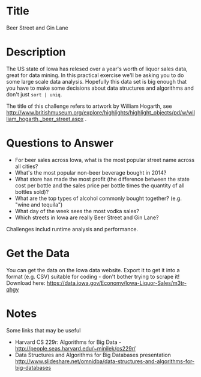 # Title

Beer Street and Gin Lane

# Description

The US state of Iowa has relesed over a year's worth of liquor sales data, great for data mining. In this practical exercise we'll be asking you to do some large scale data analysis. Hopefully this data set is big enough that you have to make some decisions about data structures and algorithms and don't just `sort | uniq`. 

The title of this challenge refers to artwork by William Hogarth, see http://www.britishmuseum.org/explore/highlights/highlight_objects/pd/w/william_hogarth,_beer_street.aspx .

# Questions to Answer

* For beer sales across Iowa, what is the most popular street name across all cities?
* What's the most popular non-beer beverage bought in 2014? 
* What store has made the most profit (the difference between the state cost per bottle and the sales price per bottle times the quantity of all bottles sold)? 
* What are the top types of alcohol commonly bought together? (e.g. "wine and tequila")
* What day of the week sees the most vodka sales?
* Which streets in Iowa are really Beer Street and Gin Lane?

Challenges includ runtime analysis and performance. 

# Get the Data

You can get the data on the Iowa data website. Export it to get it into a format (e.g. CSV) suitable for coding - don't bother trying to scrape it! Download here: https://data.iowa.gov/Economy/Iowa-Liquor-Sales/m3tr-qhgy

# Notes

Some links that may be useful

* Harvard CS 229r: Algorithms for Big Data - http://people.seas.harvard.edu/~minilek/cs229r/ 
* Data Structures and Algorithms for Big Databases presentation http://www.slideshare.net/omnidba/data-structures-and-algorithms-for-big-databases